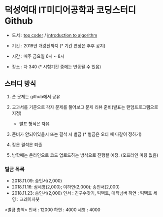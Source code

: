 # 덕성여대 IT미디어공학과 코딩스터디 Github

* 도서 : [top coder](https://www.aladin.co.kr/shop/wproduct.aspx?ItemId=32516914) / [introduction to algorithm](https://labs.xjtudlc.com/labs/wldmt/reading%20list/books/Algorithms%20and%20optimization/Introduction%20to%20Algorithms.pdf)

* 기간 : 2019년 개강전까지 (* 기간 연장은 추후 공지)

* 시간 : 매주 금요일 6시 ~ 8시

* 장소 : 차 340 (* 시험기간 중에는 변동될 수 있음)

## 스터디 방식 

1. 푼 문제는 github에서 공유

2. 교과서를 기준으로 각자 문제를 풀어보고 문제 리뷰 준비(발표는 랜덤프로그램으로 지정)
   * 발표 형식은 자유

3. 준비가 안되어있을시 또는 결석 시 벌금 (* 벌금은 오티 때 다같이 정하기)

4. 잦은 결석은 퇴출

5. 방학때는 온라인으로 코드 업로드하는 방식으로 진행될 예정. (오프라인 미팅 없음)

### 벌금 목록 ###

+ 2018.11.09: 송인서(2,000)
+ 2018.11.16: 심세영(2,000); 이하연(2,000); 송인서(2,000)
+ 2018.11.23: 송인서(2,000)
인서 : 친구수찾기, 틱택토, 매직넘버
하연 : 틱택토
세영 : 크레이지봇

<벌금 총액>
인서 : 12000
하연 : 4000
세영 : 4000
